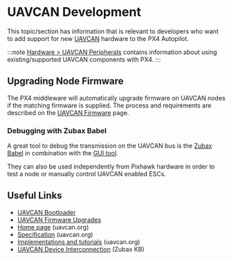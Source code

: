 # UAVCAN Development

This topic/section has information that is relevant to developers who want to add support for new [UAVCAN](http://uavcan.org) hardware to the PX4 Autopilot.

:::note
[Hardware > UAVCAN Peripherals](../uavcan/README.md) contains information about using existing/supported UAVCAN components with PX4.
:::

## Upgrading Node Firmware

The PX4 middleware will automatically upgrade firmware on UAVCAN nodes if the matching firmware is supplied.
The process and requirements are described on the [UAVCAN Firmware](../uavcan/node_firmware.md) page.

### Debugging with Zubax Babel

A great tool to debug the transmission on the UAVCAN bus is the [Zubax Babel](https://zubax.com/products/babel) in combination with the [GUI tool](http://uavcan.org/GUI_Tool/Overview/).

They can also be used independently from Pixhawk hardware in order to test a node or manually control UAVCAN enabled ESCs.


## Useful Links

- [UAVCAN Bootloader](../uavcan/bootloader_installation.md)
- [UAVCAN Firmware Upgrades](../uavcan/node_firmware.md)
- [Home page](http://uavcan.org) (uavcan.org)
- [Specification](https://uavcan.org/specification/) (uavcan.org)
- [Implementations and tutorials](http://uavcan.org/Implementations) (uavcan.org)
- [UAVCAN Device Interconnection](https://kb.zubax.com/display/MAINKB/UAVCAN+device+interconnection) (Zubax KB)

